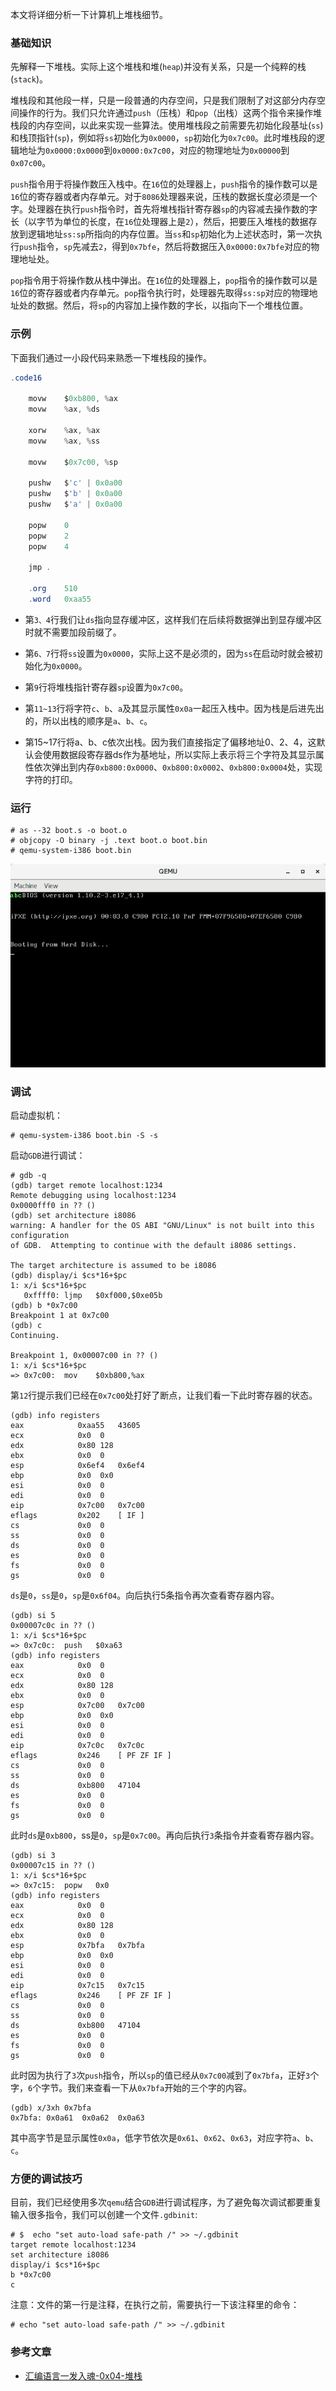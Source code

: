 
本文将详细分析一下计算机上堆栈细节。

<!--more-->

### 基础知识

先解释一下堆栈。实际上这个堆栈和堆(`heap`)并没有关系，只是一个纯粹的栈(`stack`)。

堆栈段和其他段一样，只是一段普通的内存空间，只是我们限制了对这部分内存空间操作的行为。我们只允许通过`push`（压栈）和`pop`（出栈）这两个指令来操作堆栈段的内存空间，以此来实现一些算法。使用堆栈段之前需要先初始化段基址(`ss`)和栈顶指针(`sp`)，例如将`ss`初始化为`0x0000`，`sp`初始化为`0x7c00`。此时堆栈段的逻辑地址为`0x0000:0x0000`到`0x0000:0x7c00`，对应的物理地址为`0x00000`到`0x07c00`。

`push`指令用于将操作数压入栈中。在`16`位的处理器上，`push`指令的操作数可以是`16`位的寄存器或者内存单元。对于`8086`处理器来说，压栈的数据长度必须是一个字。处理器在执行`push`指令时，首先将堆栈指针寄存器`sp`的内容减去操作数的字长（以字节为单位的长度，在`16`位处理器上是`2`），然后，把要压入堆栈的数据存放到逻辑地址`ss:sp`所指向的内存位置。当`ss`和`sp`初始化为上述状态时，第一次执行`push`指令，`sp`先减去`2`，得到`0x7bfe`，然后将数据压入`0x0000:0x7bfe`对应的物理地址处。

`pop`指令用于将操作数从栈中弹出。在`16`位的处理器上，`pop`指令的操作数可以是`16`位的寄存器或者内存单元。`pop`指令执行时，处理器先取得`ss:sp`对应的物理地址处的数据。然后，将`sp`的内容加上操作数的字长，以指向下一个堆栈位置。 

### 示例

下面我们通过一小段代码来熟悉一下堆栈段的操作。

```as
.code16

	movw	$0xb800, %ax	
	movw	%ax, %ds

	xorw	%ax, %ax
	movw	%ax, %ss

	movw	$0x7c00, %sp		

	pushw	$'c' | 0x0a00
	pushw	$'b' | 0x0a00
	pushw	$'a' | 0x0a00

	popw	0
	popw	2
	popw	4

	jmp	.

	.org	510
	.word	0xaa55
```

* 第`3、4`行我们让`ds`指向显存缓冲区，这样我们在后续将数据弹出到显存缓冲区时就不需要加段前缀了。

* 第`6、7`行将`ss`设置为`0x0000`，实际上这不是必须的，因为`ss`在启动时就会被初始化为`0x0000`。

* 第`9`行将堆栈指针寄存器`sp`设置为`0x7c00`。

* 第`11~13`行将字符`c`、`b`、`a`及其显示属性`0x0a`一起压入栈中。因为栈是后进先出的，所以出栈的顺序是`a`、`b`、`c`。

* 第15~17行将a、b、c依次出栈。因为我们直接指定了偏移地址0、2、4，这默认会使用数据段寄存器ds作为基地址，所以实际上表示将三个字符及其显示属性依次弹出到内存`0xb800:0x0000`、`0xb800:0x0002`、`0xb800:0x0004`处，实现字符的打印。

### 运行

```
# as --32 boot.s -o boot.o
# objcopy -O binary -j .text boot.o boot.bin
# qemu-system-i386 boot.bin
```
![](./qemu-stack.png)

### 调试

启动虚拟机：
```
# qemu-system-i386 boot.bin -S -s
```

启动`GDB`进行调试：

```
# gdb -q
(gdb) target remote localhost:1234
Remote debugging using localhost:1234
0x0000fff0 in ?? ()
(gdb) set architecture i8086 
warning: A handler for the OS ABI "GNU/Linux" is not built into this configuration
of GDB.  Attempting to continue with the default i8086 settings.

The target architecture is assumed to be i8086
(gdb) display/i $cs*16+$pc
1: x/i $cs*16+$pc
   0xffff0:	ljmp   $0xf000,$0xe05b
(gdb) b *0x7c00  
Breakpoint 1 at 0x7c00
(gdb) c
Continuing.

Breakpoint 1, 0x00007c00 in ?? ()
1: x/i $cs*16+$pc
=> 0x7c00:	mov    $0xb800,%ax
```

第`12`行提示我们已经在`0x7c00`处打好了断点，让我们看一下此时寄存器的状态。

```
(gdb) info registers
eax            0xaa55	43605
ecx            0x0	0
edx            0x80	128
ebx            0x0	0
esp            0x6ef4	0x6ef4
ebp            0x0	0x0
esi            0x0	0
edi            0x0	0
eip            0x7c00	0x7c00
eflags         0x202	[ IF ]
cs             0x0	0
ss             0x0	0
ds             0x0	0
es             0x0	0
fs             0x0	0
gs             0x0	0
```

`ds`是`0`，`ss`是`0`，`sp`是`0x6f04`。向后执行5条指令再次查看寄存器内容。

```
(gdb) si 5
0x00007c0c in ?? ()
1: x/i $cs*16+$pc
=> 0x7c0c:	push   $0xa63
(gdb) info registers
eax            0x0	0
ecx            0x0	0
edx            0x80	128
ebx            0x0	0
esp            0x7c00	0x7c00
ebp            0x0	0x0
esi            0x0	0
edi            0x0	0
eip            0x7c0c	0x7c0c
eflags         0x246	[ PF ZF IF ]
cs             0x0	0
ss             0x0	0
ds             0xb800	47104
es             0x0	0
fs             0x0	0
gs             0x0	0
```

此时`ds`是`0xb800`，ss是`0`，`sp`是`0x7c00`。再向后执行`3`条指令并查看寄存器内容。

```
(gdb) si 3
0x00007c15 in ?? ()
1: x/i $cs*16+$pc
=> 0x7c15:	popw   0x0
(gdb) info registers
eax            0x0	0
ecx            0x0	0
edx            0x80	128
ebx            0x0	0
esp            0x7bfa	0x7bfa
ebp            0x0	0x0
esi            0x0	0
edi            0x0	0
eip            0x7c15	0x7c15
eflags         0x246	[ PF ZF IF ]
cs             0x0	0
ss             0x0	0
ds             0xb800	47104
es             0x0	0
fs             0x0	0
gs             0x0	0
```


此时因为执行了`3`次`push`指令，所以`sp`的值已经从`0x7c00`减到了`0x7bfa`，正好`3`个字，`6`个字节。我们来查看一下从`0x7bfa`开始的三个字的内容。

```
(gdb) x/3xh 0x7bfa
0x7bfa:	0x0a61	0x0a62	0x0a63
```

其中高字节是显示属性`0x0a`，低字节依次是`0x61`、`0x62`、`0x63`，对应字符`a`、`b`、`c`。

### 方便的调试技巧

目前，我们已经使用多次`qemu`结合`GDB`进行调试程序，为了避免每次调试都要重复输入很多指令，我们可以创建一个文件`.gdbinit`:
```
# $  echo "set auto-load safe-path /" >> ~/.gdbinit
target remote localhost:1234
set architecture i8086
display/i $cs*16+$pc
b *0x7c00
c
```

注意：文件的第一行是注释，在执行之前，需要执行一下该注释里的命令：
```
# echo "set auto-load safe-path /" >> ~/.gdbinit
```

### 参考文章

* [汇编语言一发入魂-0x04-堆栈](https://kviccn.github.io/posts/2020/03/%E6%B1%87%E7%BC%96%E8%AF%AD%E8%A8%80%E4%B8%80%E5%8F%91%E5%85%A5%E9%AD%82-0x04-%E5%A0%86%E6%A0%88/)
